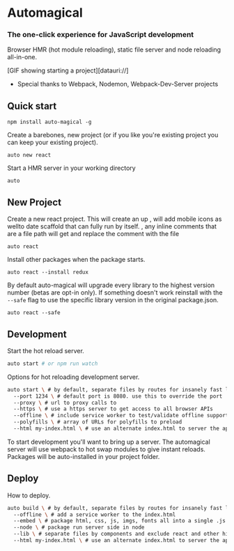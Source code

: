 # Automagical

### The one-click experience for JavaScript development

Browser HMR (hot module reloading), static file server and node
reloading all-in-one.

[GIF showing starting a project][datauri://]

*  Special thanks to Webpack, Nodemon, Webpack-Dev-Server projects

## Quick start
```
npm install auto-magical -g
```

Create a barebones, new project (or if you like you're
existing project you can keep your existing project).
```
auto new react
```

Start a HMR server in your working directory
```
auto
```

## New Project
Create a new react project. This will create an up , will add mobile icons as wellto date
scaffold that can fully run by itself.  , any inline comments that are a file path will get and replace the comment with the file
```
auto react
```

Install other packages when the package starts.
```
auto react --install redux
```

By default auto-magical will upgrade every library to the
highest version number (betas are opt-in only). If something
doesn't work reinstall with the `--safe` flag to use the specific
library version in the original package.json.
```
auto react --safe
```

## Development

Start the hot reload server.
```bash
auto start # or npm run watch
```

Options for hot reloading development server.
```bash
auto start \ # by default, separate files by routes for insanely fast loading
  --port 1234 \ # default port is 8080. use this to override the port
  --proxy \ # url to proxy calls to
  --https \ # use a https server to get access to all browser APIs
  --offline \ # include service worker to test/validate offline support, will add mobile icons as well
  --polyfills \ # array of URLs for polyfills to preload
  --html my-index.html \ # use an alternate index.html to server the app, any inline comments that are a file path will get and replace the comment with the file
```

To start development you'll want to bring up a server. The
automagical server will use webpack to hot swap modules to
give instant reloads. Packages will be auto-installed in your
project folder.


## Deploy

How to deploy.

```bash
auto build \ # by default, separate files by routes for insanely fast loading
  --offline \ # add a service worker to the index.html
  --embed \ # package html, css, js, imgs, fonts all into a single .js file (great for CMS deployments)
  --node \ # package run server side in node
  --lib \ # separate files by components and exclude react and other high-level dependencies
  --html my-index.html \ # use an alternate index.html to server the app
```
